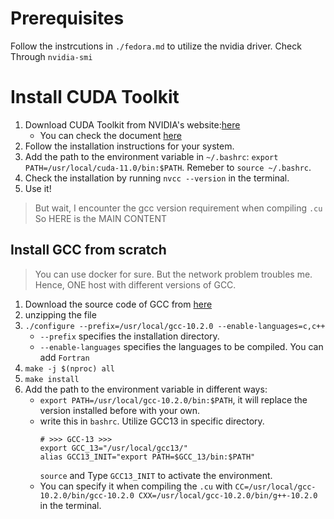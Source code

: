 # Prerequisites
Follow the instrcutions in `./fedora.md` to utilize the nvidia driver. 
Check Through `nvidia-smi`

# Install CUDA Toolkit
1. Download CUDA Toolkit from NVIDIA's website:[here](https://developer.nvidia.com/cuda-downloads)
   * You can check the document [here](https://developer.nvidia.com/cuda-toolkit-archive)
2. Follow the installation instructions for your system.
3. Add the path to the environment variable in `~/.bashrc`: `export PATH=/usr/local/cuda-11.0/bin:$PATH`. Remeber to `source ~/.bashrc`.
4. Check the installation by running `nvcc --version` in the terminal.
5. Use it!
> But wait, I encounter the gcc version requirement when compiling `.cu`
> So HERE is the MAIN CONTENT

## Install GCC from scratch
> You can use docker for sure. But the network problem troubles me. Hence, ONE host with different versions of GCC.
1. Download the source code of GCC from [here](https://ftp.gnu.org/gnu/gcc/)
2. unzipping the file
3. `./configure --prefix=/usr/local/gcc-10.2.0 --enable-languages=c,c++`
   * `--prefix` specifies the installation directory.
   * `--enable-languages` specifies the languages to be compiled. You can add `Fortran`
4. `make -j $(nproc) all`
5. `make install`
6. Add the path to the environment variable in different ways:
   * `export PATH=/usr/local/gcc-10.2.0/bin:$PATH`, it will replace the version installed before with your own.
   * write this in `bashrc`. Utilize GCC13 in specific directory.
        ```shell
        # >>> GCC-13 >>>
        export GCC_13="/usr/local/gcc13/"
        alias GCC13_INIT="export PATH=$GCC_13/bin:$PATH"
        ```
        `source` and Type `GCC13_INIT` to activate the environment.
    * You can specify it when compiling the `.cu` with `CC=/usr/local/gcc-10.2.0/bin/gcc-10.2.0 CXX=/usr/local/gcc-10.2.0/bin/g++-10.2.0` in the terminal.